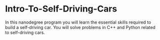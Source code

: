 # Intro-To-Self-Driving-Cars

In this nanodegree program you will learn the essential skills required to build a self-driving car. You will solve problems in C++ and Python related to self-driving cars. 
